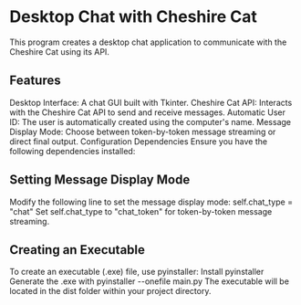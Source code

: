 
# Desktop Chat with Cheshire Cat

This program creates a desktop chat application to communicate with the Cheshire Cat using its API.

## Features

Desktop Interface: A chat GUI built with Tkinter.
Cheshire Cat API: Interacts with the Cheshire Cat API to send and receive messages.
Automatic User ID: The user is automatically created using the computer's name.
Message Display Mode: Choose between token-by-token message streaming or direct final output.
Configuration
Dependencies
Ensure you have the following dependencies installed:

## Setting Message Display Mode

Modify the following line to set the message display mode:
self.chat_type = "chat"
Set self.chat_type to "chat_token" for token-by-token message streaming.

## Creating an Executable

To create an executable (.exe) file, use pyinstaller:
Install pyinstaller
Generate the .exe  with pyinstaller --onefile main.py
The executable will be located in the dist folder within your project directory.
